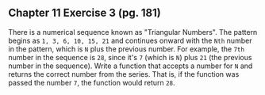## Chapter 11 Exercise 3 (pg. 181)

There is a numerical sequence known as "Triangular Numbers". The pattern begins as `1, 3, 6, 10, 15, 21` and continues
onward with the `Nth` number in the pattern, which is `N` plus the previous number. For example, the `7th` number in the
sequence is `28`, since it's `7` (which is `N`) plus `21` (the previous number in the sequence). Write a function that accepts
a number for `N` and returns the correct number from the series. That is, if the function was passed the number `7`, the
function would return `28`.
